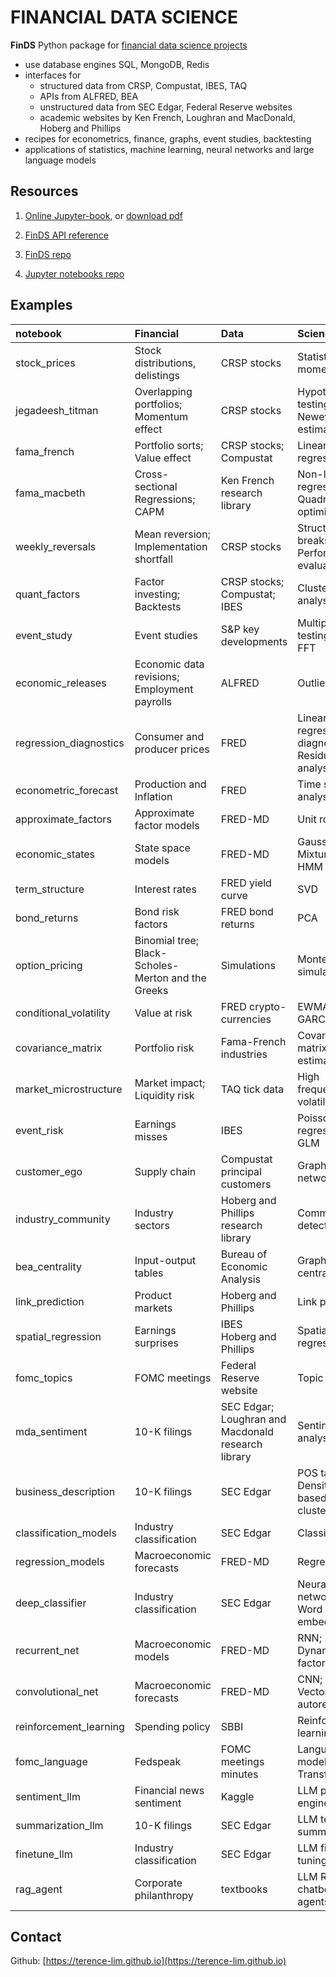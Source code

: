 # FINANCIAL DATA SCIENCE


__FinDS__ Python package for [financial data science projects](https://terence-lim.github.io/finds-notebooks/)

- use database engines SQL, MongoDB, Redis
- interfaces for
  - structured data from CRSP, Compustat, IBES, TAQ
  - APIs from ALFRED, BEA
  - unstructured data from SEC Edgar, Federal Reserve websites
  - academic websites by Ken French, Loughran and MacDonald, Hoberg and Phillips
- recipes for econometrics, finance, graphs, event studies, backtesting
- applications of statistics, machine learning, neural networks and large language models


## Resources

1. [Online Jupyter-book](https://terence-lim.github.io/finds-notebooks/), or [download pdf](https://terence-lim.github.io/notes/financial-data-science.pdf)

2. [FinDS API reference](https://terence-lim.github.io/finds/)

3. [FinDS repo](https://github.com/terence-lim/financial-data-science)

4. [Jupyter notebooks repo](https://github.com/terence-lim/data-science-notebooks)


## Examples

| notebook | Financial | Data | Science |
|:--|:--|:--|:--|
| stock_prices | Stock distributions, delistings | CRSP stocks | Statistical moments |
| jegadeesh_titman | Overlapping portfolios; <br> Momentum effect | CRSP stocks | Hypothesis testing; <br> Newey-West estimator |
| fama_french | Portfolio sorts;  <br> Value effect | CRSP stocks;  <br> Compustat |  Linear regression; |
| fama_macbeth | Cross-sectional Regressions; <br> CAPM | Ken French research library | Non-linear regression; <br> Quadratic optimization |
| weekly_reversals | Mean reversion; <br> Implementation shortfall | CRSP stocks | Structural breaks; <br> Performance evaluation |
| quant_factors | Factor investing; <br> Backtests | CRSP stocks; <br> Compustat; IBES | Cluster analysis |
| event_study | Event studies | S&P key developments | Multiple testing; <br> FFT |
| economic_releases |  Economic data revisions; <br> Employment payrolls | ALFRED | Outliers |
| regression_diagnostics | Consumer and<br> producer prices | FRED | Linear regression diagnostics; <br> Residual analysis |
| econometric_forecast | Production and Inflation | FRED | Time series analysis |
| approximate_factors | Approximate factor models | FRED-MD | Unit root test |
| economic_states | State space models | FRED-MD | Gaussian Mixture; <br> HMM |
| term_structure | Interest rates | FRED yield curve | SVD |
| bond_returns | Bond risk factors | FRED bond returns | PCA |
| option_pricing | Binomial tree; <br> Black-Scholes-Merton and the Greeks | Simulations | Monte Carlo simulation |
| conditional_volatility | Value at risk | FRED crypto-currencies | EWMA; GARCH |
| covariance_matrix | Portfolio risk | Fama-French industries | Covariance matrix estimation |
| market_microstructure | Market impact; <br> Liquidity risk | TAQ tick data | High frequency volatility |
| event_risk | Earnings misses | IBES | Poisson regression; <br> GLM |
| customer_ego | Supply chain | Compustat principal customers | Graph networks |
| industry_community | Industry sectors | Hoberg and Phillips <br> research library | Community detection |
| bea_centrality | Input-output tables | Bureau of Economic Analysis | Graph centrality |
| link_prediction | Product markets |  Hoberg and Phillips | Link prediction |
| spatial_regression | Earnings surprises | IBES <br>Hoberg and Phillips | Spatial regression |
| fomc_topics | FOMC meetings | Federal Reserve website | Topic models |
| mda_sentiment | 10-K filings | SEC Edgar; <br> Loughran and Macdonald <br> research library | Sentiment analysis |
| business_description | 10-K filings | SEC Edgar | POS tagging; <br> Density-based clustering |
| classification_models | Industry classification | SEC Edgar | Classification |
| regression_models | Macroeconomic forecasts | FRED-MD | Regression |
| deep_classifier | Industry classification | SEC Edgar | Neural networks; <br> Word embeddings |
| recurrent_net | Macroeconomic models | FRED-MD | RNN; <br> Dynamic factor models |
| convolutional_net | Macroeconomic forecasts | FRED-MD | CNN; <br> Vector autoregression |
| reinforcement_learning | Spending policy | SBBI | Reinforcement learning |
| fomc_language | Fedspeak | FOMC meetings minutes | Language modelling; <br> Transformers |
| sentiment_llm | Financial news sentiment | Kaggle | LLM prompt engineering |
| summarization_llm | 10-K filings | SEC Edgar | LLM text summarization |
| finetune_llm | Industry classification | SEC Edgar | LLM fine-tuning |
| rag_agent | Corporate philanthropy | textbooks | LLM RAG, <br>chatbots, agents |



## Contact

Github: [https://terence-lim.github.io](https://terence-lim.github.io)
